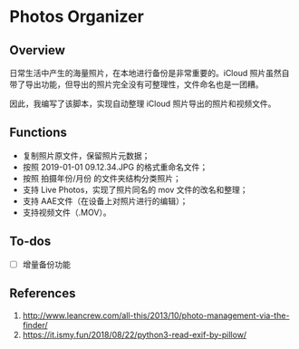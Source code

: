 # Photos Organizer

## Overview
日常生活中产生的海量照片，在本地进行备份是非常重要的。iCloud 照片虽然自带了导出功能，但导出的照片完全没有可整理性，文件命名也是一团糟。

因此，我编写了该脚本，实现自动整理 iCloud 照片导出的照片和视频文件。

## Functions
- 复制照片原文件，保留照片元数据；
- 按照 2019-01-01 09.12.34.JPG 的格式重命名文件；
- 按照 拍摄年份/月份 的文件夹结构分类照片；
- 支持 Live Photos，实现了照片同名的 mov 文件的改名和整理；
- 支持 AAE文件（在设备上对照片进行的编辑）；
- 支持视频文件（.MOV）。

## To-dos
* [ ] 增量备份功能 

## References
1. http://www.leancrew.com/all-this/2013/10/photo-management-via-the-finder/
2. https://it.ismy.fun/2018/08/22/python3-read-exif-by-pillow/